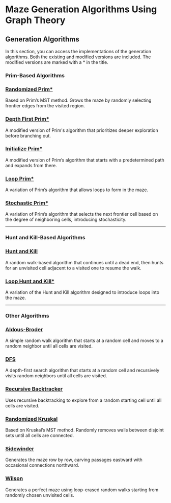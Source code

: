 # Maze Generation Algorithms Using Graph Theory

## Generation Algorithms
In this section, you can access the implementations of the generation algorithms. Both the existing and modified versions are included. The modified versions are marked with a * in the title.

### Prim-Based Algorithms

### [Randomized Prim*](https://github.com/lmfaraday/Maze-Generation-Algorithms-Using-Graph-Theory/blob/main/MazeGenerationAlgorithms/RandomizedPrim.py)  
Based on Prim’s MST method. Grows the maze by randomly selecting frontier edges from the visited region.

### [Depth First Prim*](https://github.com/lmfaraday/Maze-Generation-Algorithms-Using-Graph-Theory/blob/main/MazeGenerationAlgorithms/DepthFirstPrim.py)  
A modified version of Prim's algorithm that prioritizes deeper exploration before branching out.

### [Initialize Prim*](https://github.com/lmfaraday/Maze-Generation-Algorithms-Using-Graph-Theory/blob/main/MazeGenerationAlgorithms/InitializedPrim.py)  
A modified version of Prim’s algorithm that starts with a predetermined path and expands from there.

### [Loop Prim*](https://github.com/lmfaraday/Maze-Generation-Algorithms-Using-Graph-Theory/blob/main/MazeGenerationAlgorithms/LoopPrim.py)  
A variation of Prim’s algorithm that allows loops to form in the maze.

### [Stochastic Prim*](https://github.com/lmfaraday/Maze-Generation-Algorithms-Using-Graph-Theory/blob/main/MazeGenerationAlgorithms/StochasticPrim.py)  
A variation of Prim’s algorithm that selects the next frontier cell based on the degree of neighboring cells, introducing stochasticity.

---

### Hunt and Kill-Based Algorithms

### [Hunt and Kill](https://github.com/lmfaraday/Maze-Generation-Algorithms-Using-Graph-Theory/blob/main/MazeGenerationAlgorithms/HuntAndKill.py)  
A random walk-based algorithm that continues until a dead end, then hunts for an unvisited cell adjacent to a visited one to resume the walk.

### [Loop Hunt and Kill*](https://github.com/lmfaraday/Maze-Generation-Algorithms-Using-Graph-Theory/blob/main/MazeGenerationAlgorithms/LoopHuntAndKill.py)  
A variation of the Hunt and Kill algorithm designed to introduce loops into the maze.

---

### Other Algorithms

### [Aldous-Broder](https://github.com/lmfaraday/Maze-Generation-Algorithms-Using-Graph-Theory/blob/main/MazeGenerationAlgorithms/AldousBroder.py)  
A simple random walk algorithm that starts at a random cell and moves to a random neighbor until all cells are visited.

### [DFS](https://github.com/lmfaraday/Maze-Generation-Algorithms-Using-Graph-Theory/blob/main/MazeGenerationAlgorithms/DFS.py)  
A depth-first search algorithm that starts at a random cell and recursively visits random neighbors until all cells are visited.

### [Recursive Backtracker](https://github.com/lmfaraday/Maze-Generation-Algorithms-Using-Graph-Theory/blob/main/MazeGenerationAlgorithms/RecursiveBacktracker.py)  
Uses recursive backtracking to explore from a random starting cell until all cells are visited.

### [Randomized Kruskal](https://github.com/lmfaraday/Maze-Generation-Algorithms-Using-Graph-Theory/blob/main/MazeGenerationAlgorithms/RandomizedKruskal.py)  
Based on Kruskal’s MST method. Randomly removes walls between disjoint sets until all cells are connected.

### [Sidewinder](https://github.com/lmfaraday/Maze-Generation-Algorithms-Using-Graph-Theory/blob/main/MazeGenerationAlgorithms/Sidewinder.py)  
Generates the maze row by row, carving passages eastward with occasional connections northward.

### [Wilson](https://github.com/lmfaraday/Maze-Generation-Algorithms-Using-Graph-Theory/blob/main/MazeGenerationAlgorithms/Wilson.py)  
Generates a perfect maze using loop-erased random walks starting from randomly chosen unvisited cells.

